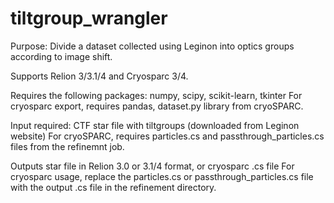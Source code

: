 # tiltgroup_wrangler
Purpose: Divide a dataset collected using Leginon into optics groups according to image shift.

Supports Relion 3/3.1/4 and Cryosparc 3/4.

Requires the following packages: numpy, scipy, scikit-learn, tkinter
For cryosparc export, requires pandas, dataset.py library from cryoSPARC.

Input required: CTF star file with tiltgroups (downloaded from Leginon website)
For cryoSPARC, requires particles.cs and passthrough_particles.cs files from the refinemnt job.

Outputs star file in Relion 3.0 or 3.1/4 format, or cryosparc .cs file 
For cryosparc usage, replace the particles.cs or passthrough_particles.cs file with the output .cs file in the refinement directory.
